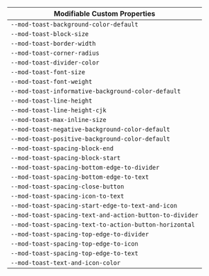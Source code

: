 | Modifiable Custom Properties                            |
| ------------------------------------------------------- |
| `--mod-toast-background-color-default`                  |
| `--mod-toast-block-size`                                |
| `--mod-toast-border-width`                              |
| `--mod-toast-corner-radius`                             |
| `--mod-toast-divider-color`                             |
| `--mod-toast-font-size`                                 |
| `--mod-toast-font-weight`                               |
| `--mod-toast-informative-background-color-default`      |
| `--mod-toast-line-height`                               |
| `--mod-toast-line-height-cjk`                           |
| `--mod-toast-max-inline-size`                           |
| `--mod-toast-negative-background-color-default`         |
| `--mod-toast-positive-background-color-default`         |
| `--mod-toast-spacing-block-end`                         |
| `--mod-toast-spacing-block-start`                       |
| `--mod-toast-spacing-bottom-edge-to-divider`            |
| `--mod-toast-spacing-bottom-edge-to-text`               |
| `--mod-toast-spacing-close-button`                      |
| `--mod-toast-spacing-icon-to-text`                      |
| `--mod-toast-spacing-start-edge-to-text-and-icon`       |
| `--mod-toast-spacing-text-and-action-button-to-divider` |
| `--mod-toast-spacing-text-to-action-button-horizontal`  |
| `--mod-toast-spacing-top-edge-to-divider`               |
| `--mod-toast-spacing-top-edge-to-icon`                  |
| `--mod-toast-spacing-top-edge-to-text`                  |
| `--mod-toast-text-and-icon-color`                       |
